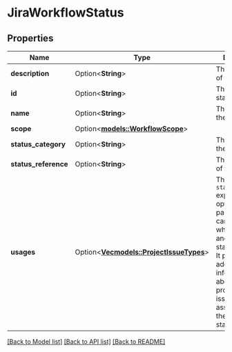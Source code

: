 # JiraWorkflowStatus

## Properties

Name | Type | Description | Notes
------------ | ------------- | ------------- | -------------
**description** | Option<**String**> | The description of the status. | [optional]
**id** | Option<**String**> | The ID of the status. | [optional]
**name** | Option<**String**> | The name of the status. | [optional]
**scope** | Option<[**models::WorkflowScope**](WorkflowScope.md)> |  | [optional]
**status_category** | Option<**String**> | The category of the status. | [optional]
**status_reference** | Option<**String**> | The reference of the status. | [optional]
**usages** | Option<[**Vec<models::ProjectIssueTypes>**](ProjectIssueTypes.md)> | The `statuses.usages` expand is an optional parameter that can be used when reading and updating statuses in Jira. It provides additional information about the projects and issue types associated with the requested statuses. | [optional]

[[Back to Model list]](../README.md#documentation-for-models) [[Back to API list]](../README.md#documentation-for-api-endpoints) [[Back to README]](../README.md)


